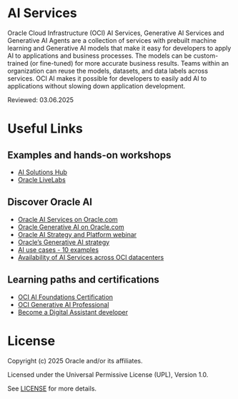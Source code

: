 # AI Services
 
Oracle Cloud Infrastructure (OCI) AI Services, Generative AI Services and Generative AI Agents are a collection of services with prebuilt machine learning and Generative AI models that make it easy for developers to apply AI to applications and business processes. The models can be custom-trained (or fine-tuned) for more accurate business results. Teams within an organization can reuse the models, datasets, and data labels across services. OCI AI makes it possible for developers to easily add AI to applications without slowing down application development.

Reviewed: 03.06.2025


# Useful Links

## Examples and hands-on workshops
- [AI Solutions Hub](https://www.oracle.com/artificial-intelligence/solutions/)
- [Oracle LiveLabs](https://apexapps.oracle.com/pls/apex/r/dbpm/livelabs/home)

## Discover Oracle AI
- [Oracle AI Services on Oracle.com](https://www.oracle.com/artificial-intelligence/ai-services/)
- [Oracle Generative AI on Oracle.com](https://www.oracle.com/artificial-intelligence/generative-ai/generative-ai-service/)
- [Oracle AI Strategy and Platform webinar](https://go.oracle.com/LP=138234?elqCampaignId=489428&src1=:so:ch:or:dg::::&SC=:so:ch:or:dg::::&pcode=WWMK230822P00010)
- [Oracle’s Generative AI strategy](https://blogs.oracle.com/ai-and-datascience/post/generative-ai-strategy)
- [AI use cases - 10 examples](https://www.oracle.com/a/ocom/docs/gated/ai-use-cases-ebook.pdf)
- [Availability of AI Services across OCI datacenters](https://www.oracle.com/uk/cloud/public-cloud-regions/service-availability/#commercial)

## Learning paths and certifications
- [OCI AI Foundations Certification](https://mylearn.oracle.com/ou/learning-path/become-an-oci-ai-foundations-associate-2024/140164)
- [OCI Generative AI Professional](https://mylearn.oracle.com/ou/learning-path/become-an-oci-generative-ai-professional/136227)
- [Become a Digital Assistant developer](https://mylearn.oracle.com/ou/learning-path/become-a-digital-assistant-developer-2025/147740)

# License

Copyright (c) 2025 Oracle and/or its affiliates.

Licensed under the Universal Permissive License (UPL), Version 1.0.

See [LICENSE](https://github.com/oracle-devrel/technology-engineering/blob/main/LICENSE) for more details.
